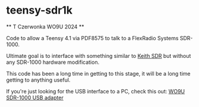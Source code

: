 # teensy-sdr1k

** T Czerwonka WO9U 2024 **

Code to allow a Teensy 4.1 via PDF8575 to talk to a
FlexRadio Systems SDR-1000.

Ultimate goal is to interface with something similar to
[Keith SDR](https://github.com/K7MDL2/KEITHSDR) but without any
SDR-1000 hardware modification.

This code has been a long time in getting to this stage, it will be
a long time getting to anything useful.

If you're just looking for the USB interface to a PC, check this out:
[WO9U SDR-1000 USB adapter](https://pages.cs.wisc.edu/~timc/e/sdr1k-usb/)



